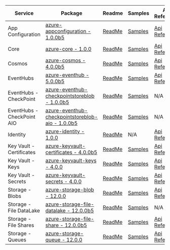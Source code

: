 | Service | Package | Readme | Samples | API Reference | Changelog |
| ------- | ------- | ------ | ------- | ------------- | --------- |
| App Configuration | [azure-appconfiguration - 1.0.0b5](https://pypi.org/project/azure-appconfiguration/1.0.0b5) | [ReadMe](https://github.com/Azure/azure-sdk-for-python/blob/azure-appconfiguration_1.0.0b5/sdk/appconfiguration/azure-appconfiguration/README.md) | [Samples](https://github.com/Azure/azure-sdk-for-python/blob/azure-appconfiguration_1.0.0b5/sdk/appconfiguration/azure-appconfiguration/samples) | [Api Reference](https://azuresdkdocs.blob.core.windows.net/$web/python/azure-appconfiguration/1.0.0b5/index.html) | [ChangeLog](https://github.com/Azure/azure-sdk-for-python/blob/azure-appconfiguration_1.0.0b5/sdk/appconfiguration/azure-appconfiguration/HISTORY.md) |
| Core | [azure-core - 1.0.0](https://pypi.org/project/azure-core/1.0.0) | [ReadMe](https://github.com/Azure/azure-sdk-for-python/blob/azure-core_1.0.0/sdk/core/azure-core/README.md) | [Samples](https://github.com/Azure/azure-sdk-for-python/blob/azure-core_1.0.0/sdk/core/azure-core/samples) | [Api Reference](https://azuresdkdocs.blob.core.windows.net/$web/python/azure-core/1.0.0/index.html) | [ChangeLog](https://github.com/Azure/azure-sdk-for-python/blob/azure-core_1.0.0/sdk/core/azure-core/HISTORY.md) |
| Cosmos | [azure-cosmos - 4.0.0b5](https://pypi.org/project/azure-cosmos/4.0.0b5) | [ReadMe](https://github.com/Azure/azure-sdk-for-python/blob/azure-cosmos_4.0.0b5/sdk/cosmos/azure-cosmos/README.md) | [Samples](https://github.com/Azure/azure-sdk-for-python/blob/azure-cosmos_4.0.0b5/sdk/cosmos/azure-cosmos/samples) | [Api Reference](https://azuresdkdocs.blob.core.windows.net/$web/python/azure-cosmos/4.0.0b5/index.html) | [ChangeLog](https://github.com/Azure/azure-sdk-for-python/blob/azure-cosmos_4.0.0b5/sdk/cosmos/azure-cosmos/HISTORY.md) |
| EventHubs | [azure-eventhub - 5.0.0b5](https://pypi.org/project/azure-eventhub/5.0.0b5) | [ReadMe](https://github.com/Azure/azure-sdk-for-python/blob/azure-eventhub_5.0.0b5/sdk/eventhub/azure-eventhubs/README.md) | [Samples](https://github.com/Azure/azure-sdk-for-python/blob/azure-eventhub_5.0.0b5/sdk/eventhub/azure-eventhubs/samples) | [Api Reference](https://azuresdkdocs.blob.core.windows.net/$web/python/azure-eventhub/5.0.0b5/index.html) | [ChangeLog](https://github.com/Azure/azure-sdk-for-python/blob/azure-eventhub_5.0.0b5/sdk/eventhub/azure-eventhubs/HISTORY.md) |
| EventHubs - CheckPoint | [azure-eventhub-checkpointstoreblob - 1.0.0b5](https://pypi.org/project/azure-eventhub-checkpointstoreblob/1.0.0b5) | [ReadMe](https://github.com/Azure/azure-sdk-for-python/blob/azure-eventhub-checkpointstoreblob_1.0.0b5/sdk/eventhub/azure-eventhubs-checkpointstoreblob/README.md) | [Samples](https://github.com/Azure/azure-sdk-for-python/blob/azure-eventhub-checkpointstoreblob_1.0.0b5/sdk/eventhub/azure-eventhubs-checkpointstoreblob/samples) | N/A | [ChangeLog](https://github.com/Azure/azure-sdk-for-python/blob/azure-eventhub-checkpointstoreblob_1.0.0b5/sdk/eventhub/azure-eventhubs-checkpointstoreblob/HISTORY.md) |
| EventHubs - CheckPoint AIO | [azure-eventhub-checkpointstoreblob-aio - 1.0.0b5](https://pypi.org/project/azure-eventhub-checkpointstoreblob-aio/1.0.0b5) | [ReadMe](https://github.com/Azure/azure-sdk-for-python/blob/azure-eventhub-checkpointstoreblob-aio_1.0.0b5/sdk/eventhub/azure-eventhubs-checkpointstoreblob-aio/README.md) | [Samples](https://github.com/Azure/azure-sdk-for-python/blob/azure-eventhub-checkpointstoreblob-aio_1.0.0b5/sdk/eventhub/azure-eventhubs-checkpointstoreblob-aio/samples) | N/A | [ChangeLog](https://github.com/Azure/azure-sdk-for-python/blob/azure-eventhub-checkpointstoreblob-aio_1.0.0b5/sdk/eventhub/azure-eventhubs-checkpointstoreblob-aio/HISTORY.md) |
| Identity | [azure-identity - 1.0.0](https://pypi.org/project/azure-identity/1.0.0) | [ReadMe](https://github.com/Azure/azure-sdk-for-python/blob/azure-identity_1.0.0/sdk/identity/azure-identity/README.md) | N/A | [Api Reference](https://azuresdkdocs.blob.core.windows.net/$web/python/azure-identity/1.0.0/index.html) | [ChangeLog](https://github.com/Azure/azure-sdk-for-python/blob/azure-identity_1.0.0/sdk/identity/azure-identity/HISTORY.md) |
| Key Vault - Certificates | [azure-keyvault-certificates - 4.0.0b5](https://pypi.org/project/azure-keyvault-certificates/4.0.0b5) | [ReadMe](https://github.com/Azure/azure-sdk-for-python/blob/azure-keyvault-certificates_4.0.0b5/sdk/keyvault/azure-keyvault-certificates/README.md) | [Samples](https://github.com/Azure/azure-sdk-for-python/blob/azure-keyvault-certificates_4.0.0b5/sdk/keyvault/azure-keyvault-certificates/samples) | [Api Reference](https://azuresdkdocs.blob.core.windows.net/$web/python/azure-keyvault-certificates/4.0.0b5/index.html) | [ChangeLog](https://github.com/Azure/azure-sdk-for-python/blob/azure-keyvault-certificates_4.0.0b5/sdk/keyvault/azure-keyvault-certificates/HISTORY.md) |
| Key Vault - Keys | [azure-keyvault-keys - 4.0.0](https://pypi.org/project/azure-keyvault-keys/4.0.0) | [ReadMe](https://github.com/Azure/azure-sdk-for-python/blob/azure-keyvault-keys_4.0.0/sdk/keyvault/azure-keyvault-keys/README.md) | [Samples](https://github.com/Azure/azure-sdk-for-python/blob/azure-keyvault-keys_4.0.0/sdk/keyvault/azure-keyvault-keys/samples) | [Api Reference](https://azuresdkdocs.blob.core.windows.net/$web/python/azure-keyvault-keys/4.0.0/index.html) | [ChangeLog](https://github.com/Azure/azure-sdk-for-python/blob/azure-keyvault-keys_4.0.0/sdk/keyvault/azure-keyvault-keys/HISTORY.md) |
| Key Vault - Secrets | [azure-keyvault-secrets - 4.0.0](https://pypi.org/project/azure-keyvault-secrets/4.0.0) | [ReadMe](https://github.com/Azure/azure-sdk-for-python/blob/azure-keyvault-secrets_4.0.0/sdk/keyvault/azure-keyvault-secrets/README.md) | [Samples](https://github.com/Azure/azure-sdk-for-python/blob/azure-keyvault-secrets_4.0.0/sdk/keyvault/azure-keyvault-secrets/samples) | [Api Reference](https://azuresdkdocs.blob.core.windows.net/$web/python/azure-keyvault-secrets/4.0.0/index.html) | [ChangeLog](https://github.com/Azure/azure-sdk-for-python/blob/azure-keyvault-secrets_4.0.0/sdk/keyvault/azure-keyvault-secrets/HISTORY.md) |
| Storage - Blobs | [azure-storage-blob - 12.0.0](https://pypi.org/project/azure-storage-blob/12.0.0) | [ReadMe](https://github.com/Azure/azure-sdk-for-python/blob/azure-storage-blob_12.0.0/sdk/storage/azure-storage-blob/README.md) | [Samples](https://github.com/Azure/azure-sdk-for-python/blob/azure-storage-blob_12.0.0/sdk/storage/azure-storage-blob/samples) | [Api Reference](https://azuresdkdocs.blob.core.windows.net/$web/python/azure-storage-blob/12.0.0/index.html) | [ChangeLog](https://github.com/Azure/azure-sdk-for-python/blob/azure-storage-blob_12.0.0/sdk/storage/azure-storage-blob/HISTORY.md) |
| Storage - File DataLake | [azure-storage-file-datalake - 12.0.0b5](https://pypi.org/project/azure-storage-file-datalake/12.0.0b5) | [ReadMe](https://github.com/Azure/azure-sdk-for-python/blob/azure-storage-file-datalake_12.0.0b5/sdk/storage/azure-storage-file-datalake/README.md) | [Samples](https://github.com/Azure/azure-sdk-for-python/blob/azure-storage-file-datalake_12.0.0b5/sdk/storage/azure-storage-file-datalake/samples) | N/A | [ChangeLog](https://github.com/Azure/azure-sdk-for-python/blob/azure-storage-file-datalake_12.0.0b5/sdk/storage/azure-storage-file-datalake/HISTORY.md) |
| Storage - File Shares | [azure-storage-file-share - 12.0.0b5](https://pypi.org/project/azure-storage-file-share/12.0.0b5) | [ReadMe](https://github.com/Azure/azure-sdk-for-python/blob/azure-storage-file-share_12.0.0b5/sdk/storage/azure-storage-file-share/README.md) | [Samples](https://github.com/Azure/azure-sdk-for-python/blob/azure-storage-file-share_12.0.0b5/sdk/storage/azure-storage-file-share/samples) | [Api Reference](https://azuresdkdocs.blob.core.windows.net/$web/python/azure-storage-file-share/12.0.0b5/index.html) | [ChangeLog](https://github.com/Azure/azure-sdk-for-python/blob/azure-storage-file-share_12.0.0b5/sdk/storage/azure-storage-file-share/HISTORY.md) |
| Storage - Queues | [azure-storage-queue - 12.0.0](https://pypi.org/project/azure-storage-queue/12.0.0) | [ReadMe](https://github.com/Azure/azure-sdk-for-python/blob/azure-storage-queue_12.0.0/sdk/storage/azure-storage-queue/README.md) | [Samples](https://github.com/Azure/azure-sdk-for-python/blob/azure-storage-queue_12.0.0/sdk/storage/azure-storage-queue/samples) | [Api Reference](https://azuresdkdocs.blob.core.windows.net/$web/python/azure-storage-queue/12.0.0/index.html) | [ChangeLog](https://github.com/Azure/azure-sdk-for-python/blob/azure-storage-queue_12.0.0/sdk/storage/azure-storage-queue/HISTORY.md) |

